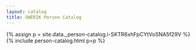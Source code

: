 ```yaml
---
layout: catalog
title: SWERIK Person Catalog
---
```

{% assign p = site.data._person-catalog.i-SKTR6xhFpCYtVoSNA5f29V %}
{% include person-catalog.html p=p %}

